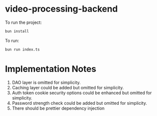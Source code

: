 # video-processing-backend

To run the project:

```bash
bun install
```

To run:

```bash
bun run index.ts
```

# Implementation Notes
1. DAO layer is omitted for simplicity.
2. Caching layer could be added but omitted for simplicity.
3. Auth token cookie security options could be enhanced but omitted for simplicity.
4. Password strength check could be added but omitted for simplicity.
5. There should be prettier dependency injection 
